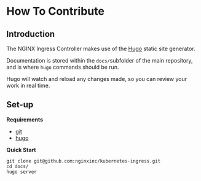 # How To Contribute
## Introduction
The NGINX Ingress Controller makes use of the [Hugo](https://gohugo.io/) static site generator.

Documentation is stored within the `docs/`subfolder of the main repository, and is where `hugo` commands should be run.

Hugo will watch and reload any changes made, so you can review your work in real time.

## Set-up
**Requirements**
* [git](https://git-scm.com/downloads)
* [hugo](https://gohugo.io/installation/)

**Quick Start**
```
git clone git@github.com:nginxinc/kubernetes-ingress.git
cd docs/
hugo server
```